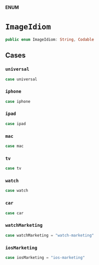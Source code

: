 **ENUM**

# `ImageIdiom`

```swift
public enum ImageIdiom: String, Codable
```

## Cases
### `universal`

```swift
case universal
```

### `iphone`

```swift
case iphone
```

### `ipad`

```swift
case ipad
```

### `mac`

```swift
case mac
```

### `tv`

```swift
case tv
```

### `watch`

```swift
case watch
```

### `car`

```swift
case car
```

### `watchMarketing`

```swift
case watchMarketing = "watch-marketing"
```

### `iosMarketing`

```swift
case iosMarketing = "ios-marketing"
```
